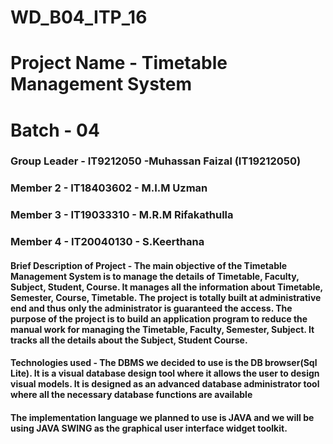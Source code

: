 # WD_B04_ITP_16
# Project Name - Timetable Management System
# Batch - 04
### Group Leader - IT9212050 -Muhassan Faizal (IT19212050)
### Member 2 - IT18403602 - M.I.M Uzman
### Member 3 - IT19033310 - M.R.M Rifakathulla
### Member 4 - IT20040130 - S.Keerthana


#### Brief Description of Project - The main objective of the Timetable Management System is to manage the details of Timetable, Faculty, Subject, Student, Course. It manages all the information about Timetable, Semester, Course, Timetable. The project is totally built at administrative end and thus only the administrator is guaranteed the access. The purpose of the project is to build an application program to reduce the manual work for managing the Timetable, Faculty, Semester, Subject. It tracks all the details about the Subject, Student Course.

#### Technologies used - The DBMS we decided to use is the DB browser(Sql Lite). It is a visual database design tool where it allows the user to design visual models. It is designed as an advanced database administrator tool where all the necessary database functions are available
#### The implementation language we planned to use is JAVA and we will be using JAVA SWING as the graphical user interface widget toolkit.

